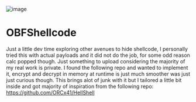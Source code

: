 ![image](https://user-images.githubusercontent.com/111126641/211747186-6f37445f-d372-4135-9b96-e7a1fdce0a1d.png)


# OBFShellcode
Just a little dev time exploring other avenues to hide shellcode, I personally tried this with actual payloads and it did not do the job, for some odd reason calc popped though. Just something to upload considering the majority of my real work is private.
I found the following repo and wanted to implement it, encrypt and decrypt in memory at runtime is just much smoother was just just curious though. This brings alot of junk with it but I tailored a little bit inside and got majority of inspiration from the following repo: https://github.com/ORCx41/HellShell
